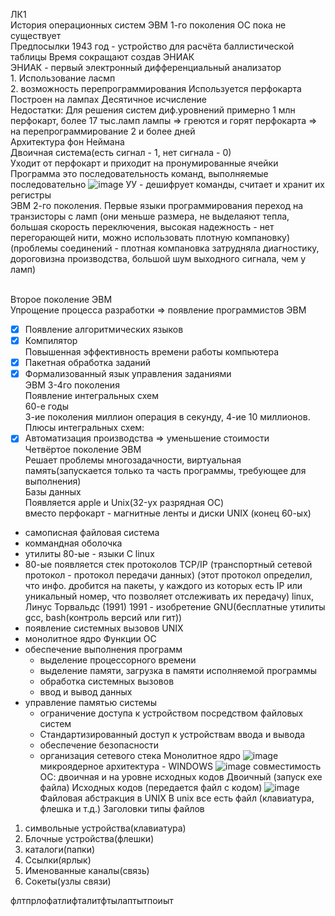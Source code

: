 ЛК1
<br> История операционных систем
ЭВМ 1-го поколения ОС пока не существует
<br> Предпосылки
1943 год - устройство для расчёта баллистической таблицы
Время сокращают создав ЭНИАК
<br> ЭНИАК - первый электронный дифференциальный анализатор
<br> 1. Использование ласмп
<br> 2. возможность перепрограммирования
Используется перфокарта  
Построен на лампах 
Десятичное исчисление 
<br> Недостатки:
Для решения систем диф.уровнений примерно 1 млн перфокарт, более 17 тыс.ламп
лампы => греются и горят
перфокарта => на перепрограммирование 2 и более дней
<br> Архитектура фон Неймана
<br> Двоичная система(есть сигнал - 1, нет сигнала - 0)
<br> Уходит от перфокарт и приходит на пронумированные ячейки
<br> Программа это последовательность команд, выполняемые последовательно
![image](https://user-images.githubusercontent.com/97594123/213094532-9ae1a761-d2d5-4dd4-87b0-e73510be3407.png)
УУ - дешифрует команды, считает и хранит их регистры
<br> ЭВМ 2-го поколения. Первые языки программирования
переход на транзисторы с ламп (они меньше размера, не выделаяют тепла, большая скорость переключения, высокая надежность - нет перегорающей нити, можно использовать плотную компановку) (проблемы соединений - плотная компановка затрудняла диагностику, дороговизна производства, большой шум выходного сигнала, чем у ламп)

<br> Второе поколение ЭВМ
<BR> Упрощение процесса разработки => появление программистов ЭВМ
  - [X] Появление алгоритмических языков
  - [X] Компилятор
<br> Повышенная эффективность времени работы компьютера
  - [X] Пакетная обработка заданий
  - [X] Формализованный язык управления заданиями
 <BR> ЭВМ 3-4го поколения
 <br> Появление интегральных схем
 <br> 60-е годы
 <br> 3-ие поколения миллион операция в секунду, 4-ие 10 миллионов.
 <br> Плюсы интегральных схем:
   - [X] Автоматизация производства => уменьшение стоимости
 <BR> Четвёртое поколение ЭВМ
 <BR> Решает проблемы многозадачности, виртуальная память(запускается только та часть программы, требующее для выполнения)
 <br> Базы данных
 <br> Появляется apple и Unix(32-ух разрядная ОС)
 <br> вместо перфокарт - магнитные ленты и  диски
   UNIX (конец 60-ых)
   - самописная файловая система
   - коммандная оболочка
   - утилиты
   80-ые - языки С
   linux
   - 80-ые появляется стек протоколов TCP/IP (транспортный сетевой протокол - протокол передачи данных) (этот протокол определил, что инфо. дробится на пакеты, у каждого из которых есть IP или уникальный номер, что позволяет отслеживать их передачу)
  linux, Линус Торвальдс (1991)
   1991 - изобретение GNU(бесплатные утилиты gcc, bash(контроль версий или гит))
   - появление системных вызовов UNIX
   - монолитное ядро
   Функции ОС
   - обеспечение выполнения программ
     + выделение процессорного времени
     + выделение памяти, загрузка в памяти исполняемой программы
     + обработка системных вызовов
     + ввод и вывод данных
   - управление памятью системы
     + ограничение доступа к устройством посредством файловых систем
     + Стандартизированный доступ к устройствам ввода и вывода
     + обеспечение безопасности
     + организация сетевого стека
   Монолитное ядро
  ![image](https://user-images.githubusercontent.com/97594123/213101027-e74430f6-64e4-46be-87eb-659cf1f38b39.png)
микроядерное архитектура - WINDOWS
   ![image](https://user-images.githubusercontent.com/97594123/213101292-a25740af-e021-4859-bd75-1215f71fc751.png)
совместимость ОС: двоичная и на уровне исходных кодов
   Двоичный (запуск exe файла)
   Исходных кодов (передается файл с кодом)
   ![image](https://user-images.githubusercontent.com/97594123/213102124-3b51cc02-0f86-42f3-a3ca-63a653195936.png)
<BR> Файловая абстракция в UNIX
  В unix все есть файл (клавиатура, флешка и т.д.)
  Заголовки типы файлов
   1. символьные устройства(клавиатура)
   2. Блочные устройства(флешки)
   3. каталоги(папки)
   4. Ссылки(ярлык)
   5. Именованные каналы(связь)
   6. Сокеты(узлы связи)

флтпрлофатлифталитфтылаптытпоиыт

